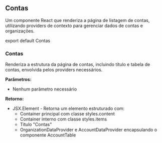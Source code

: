 ## Contas
Um componente React que renderiza a página de listagem de contas, utilizando providers de contexto para gerenciar dados de contas e organizações.

export default Contas

### Contas
Renderiza a estrutura da página de contas, incluindo título e tabela de contas, envolvida pelos providers necessários.

**Parâmetros:**
- Nenhum parâmetro necessário

**Retorno:**
- JSX.Element - Retorna um elemento estruturado com:
  - Container principal com classe styles.content
  - Container interno com classe styles.items
  - Título "Contas"
  - OrganizationDataProvider e AccountDataProvider encapsulando o componente AccountTable